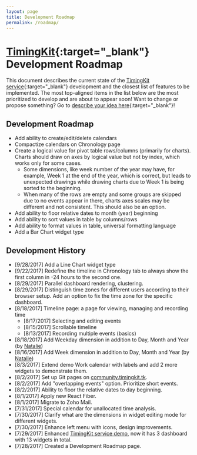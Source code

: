 ```yaml
---
layout: page
title: Development Roadmap
permalink: /roadmap/
---
```


# [TimingKit](https://timingkit.tk){:target="_blank"} Development Roadmap

This document describes the current state of the [TimingKit service](https://timingkit.tk){:target="_blank"} development and the closest list of features to be implemented.
The most top-aligned items in the list below are the most prioritized to develop and are about to appear soon!
Want to change or propose something? Go to [describe your idea here](https://github.com/ZitRos/timingkit-community/issues){:target="_blank"}!

Development Roadmap
-------------------

+ Add ability to create/edit/delete calendars
+ Compactize calendars on Chronology page
+ Create a logical value for pivot table rows/columns (primarily for charts). Charts should draw on axes by logical value but not by index, which works only for some cases.
   + Some dimensions, like week number of the year may have, for example, Week 1 at the end of the year, which is correct, but leads to unexpected drawings while drawing charts due to Week 1 is being sorted to the beginning.
   + When many of the rows are empty and some groups are skipped due to no events appear in there, charts axes scales may be different and not consistent. This should also be an option.
+ Add ability to floor relative dates to month (year) beginning
+ Add ability to sort values in table by columns/rows
+ Add ability to format values in table, universal formatting language
+ Add a Bar Chart widget type

Development History
-------------------

+ [9/28/2017] Add a Line Chart widget type
+ [9/22/2017] Redefine the timeline in Chronology tab to always show the first column in -24 hours to the second one.
+ [8/29/2017] Parallel dashboard rendering, clustering.
+ [8/29/2017] Distinguish time zones for different users according to their browser setup. Add an option to fix the time zone for the specific dashboard.
+ [8/18/2017] Timeline page: a page for viewing, managing and recording time
    + [8/17/2017] Selecting and editing events
    + [8/15/2017] Scrollable timeline
    + [8/13/2017] Recording multiple events (basics)
+ [8/18/2017] Add Weekday dimension in addition to Day, Month and Year (by [Natalie](https://github.com/NatalieTr))
+ [8/16/2017] Add Week dimension in addition to Day, Month and Year (by [Natalie](https://github.com/NatalieTr))
+ [8/3/2017] Extend demo Work calendar with labels and add 2 more widgets to demonstrate them.
+ [8/2/2017] Set up Git pages on [community.timingkit.tk](http://community.timingkit.tk).
+ [8/2/2017] Add "overlapping events" option. Prioritize short events.
+ [8/2/2017] Ability to floor the relative dates to day beginning.
+ [8/1/2017] Apply new React Fiber.
+ [8/1/2017] Migrate to Zoho Mail.
+ [7/31/2017] Special calendar for unallocated time analysis.
+ [7/30/2017] Clarify what are the dimensions in widget editing mode for different widgets.
+ [7/30/2017] Enhance left menu with icons, design improvements.
+ [7/29/2017] Enhanced [TimingKit service demo](https://timingkit.tk/demo), now it has 3 dashboard with 13 widgets in total.
+ [7/28/2017] Created a Development Roadmap page.
